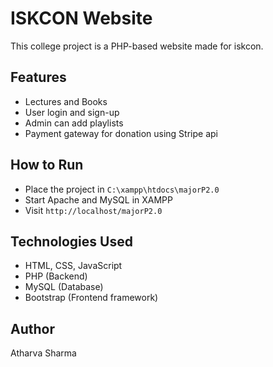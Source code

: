 # ISKCON Website

This college project is a PHP-based website made for iskcon.

## Features
- Lectures and Books
- User login and sign-up
- Admin can add playlists
- Payment gateway for donation using Stripe api

## How to Run
- Place the project in `C:\xampp\htdocs\majorP2.0`
- Start Apache and MySQL in XAMPP
- Visit `http://localhost/majorP2.0`
  
## Technologies Used
- HTML, CSS, JavaScript
- PHP (Backend)
- MySQL (Database)
- Bootstrap (Frontend framework)
  
## Author
Atharva Sharma
